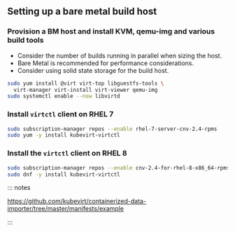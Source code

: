 Setting up a bare metal build host
----------------------------------

### Provision a BM host and install KVM, qemu-img and various build tools

- Consider the number of builds running in parallel when sizing the host.
- Bare Metal is recommended for performance considerations.
- Consider using solid state storage for the build host.

```bash
sudo yum install @virt virt-top libguestfs-tools \
  virt-manager virt-install virt-viewer qemu-img
sudo systemctl enable --now libvirtd
```

### Install `virtctl` client on RHEL 7

```bash
sudo subscription-manager repos --enable rhel-7-server-cnv-2.4-rpms
sudo yum -y install kubevirt-virtctl
```

### Install the `virtctl` client on RHEL 8

```bash
sudo subscription-manager repos --enable cnv-2.4-for-rhel-8-x86_64-rpms
sudo dnf -y install kubevirt-virtctl
```

::: notes

https://github.com/kubevirt/containerized-data-importer/tree/master/manifests/example

:::
